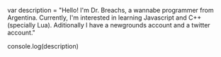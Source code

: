 var description = "Hello! I'm Dr. Breachs, a wannabe programmer from Argentina. Currently, I'm interested in learning Javascript and C++ (specially Lua). Aditionally I have a newgrounds account and a twitter account." 

console.log(description)
